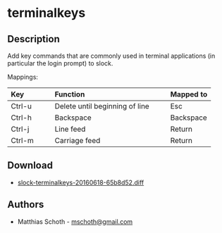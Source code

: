 terminalkeys
============

Description
-----------

Add key commands that are commonly used in terminal applications 
(in particular the login prompt) to slock.

Mappings:

|Key| | |Function| | | Mapped to|
|:---|-|-|:---|-|-|:---|
|Ctrl-u| | |Delete until beginning of line| | |Esc|
|Ctrl-h| | |Backspace| | |Backspace|
|Ctrl-j| | |Line feed| | |Return|
|Ctrl-m| | |Carriage feed| | |Return|


Download
--------

 * [slock-terminalkeys-20160618-65b8d52.diff](slock-terminalkeys-20160618-65b8d52.diff)

Authors
-------

 * Matthias Schoth - mschoth@gmail.com

